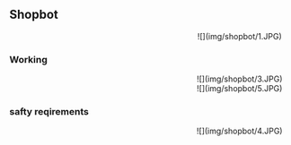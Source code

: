 <div style="width:800px;">

## Shopbot
<div align="justify" style="margin-left:2.5%" style="margin-right:3%">


<center>![](img/shopbot/1.JPG)</center>
</div>

### Working
<div align="justify" style="margin-left:2.5%" style="margin-right:3%">


<center>![](img/shopbot/3.JPG)</center>

<center>![](img/shopbot/5.JPG)</center>
</div>

### safty reqirements
<div align="justify" style="margin-left:2.5%" style="margin-right:3%">


<center>![](img/shopbot/4.JPG)</center>
</div>

</div>